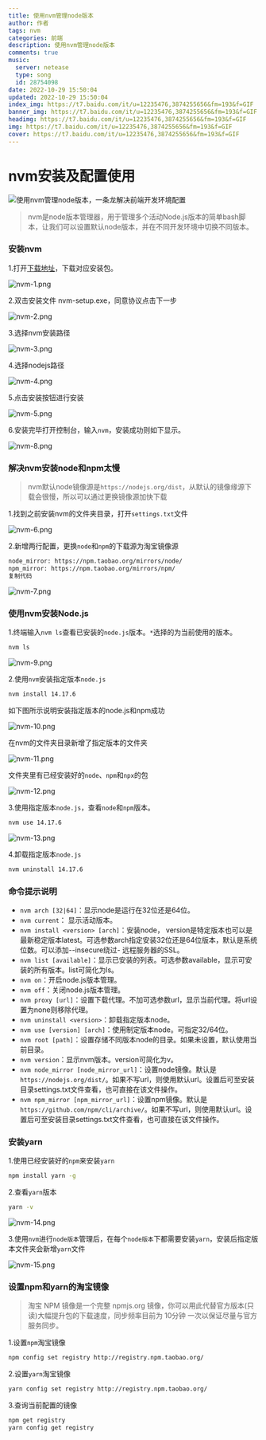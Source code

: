 ```yaml
---
title: 使用nvm管理node版本
author: 作者
tags: nvm
categories: 前端
description: 使用nvm管理node版本
comments: true
music:
  server: netease
  type: song
  id: 28754098
date: 2022-10-29 15:50:04
updated: 2022-10-29 15:50:04
index_img: https://t7.baidu.com/it/u=12235476,3874255656&fm=193&f=GIF
banner_img: https://t7.baidu.com/it/u=12235476,3874255656&fm=193&f=GIF
headimg: https://t7.baidu.com/it/u=12235476,3874255656&fm=193&f=GIF
img: https://t7.baidu.com/it/u=12235476,3874255656&fm=193&f=GIF
cover: https://t7.baidu.com/it/u=12235476,3874255656&fm=193&f=GIF
---
```


# nvm安装及配置使用

![使用nvm管理node版本，一条龙解决前端开发环境配置](https://p1-juejin.byteimg.com/tos-cn-i-k3u1fbpfcp/d63a5ec6ab5546e5ba5508cab1d06eca~tplv-k3u1fbpfcp-zoom-crop-mark:3024:3024:3024:1702.awebp?)

> nvm是node版本管理器，用于管理多个活动Node.js版本的简单bash脚本，让我们可以设置默认node版本，并在不同开发环境中切换不同版本。

### 安装nvm

1.打开[下载地址](https://link.juejin.cn/?target=https%3A%2F%2Fgithub.com%2Fcoreybutler%2Fnvm-windows%2Freleases)，下载对应安装包。

![nvm-1.png](https://p6-juejin.byteimg.com/tos-cn-i-k3u1fbpfcp/ad6e6d7e25274b2c9993fd18cd4e4c92~tplv-k3u1fbpfcp-zoom-in-crop-mark:4536:0:0:0.awebp?)

2.双击安装文件 nvm-setup.exe，同意协议点击下一步

![nvm-2.png](https://p3-juejin.byteimg.com/tos-cn-i-k3u1fbpfcp/a3a8519fb19048229116922ba34e4e22~tplv-k3u1fbpfcp-zoom-in-crop-mark:4536:0:0:0.awebp?)

3.选择nvm安装路径

![nvm-3.png](https://p1-juejin.byteimg.com/tos-cn-i-k3u1fbpfcp/0abaa08a438e41ff93f4db2d21bd3d0c~tplv-k3u1fbpfcp-zoom-in-crop-mark:4536:0:0:0.awebp?)

4.选择nodejs路径

![nvm-4.png](https://p1-juejin.byteimg.com/tos-cn-i-k3u1fbpfcp/53dac6249cf2468a8bc75df4fbd8128f~tplv-k3u1fbpfcp-zoom-in-crop-mark:4536:0:0:0.awebp?)

5.点击安装按钮进行安装

![nvm-5.png](https://p3-juejin.byteimg.com/tos-cn-i-k3u1fbpfcp/9fabbe3cf59b4b33a231edf6477bfbcc~tplv-k3u1fbpfcp-zoom-in-crop-mark:4536:0:0:0.awebp?)

6.安装完毕打开控制台，输入`nvm`，安装成功则如下显示。

![nvm-8.png](https://p6-juejin.byteimg.com/tos-cn-i-k3u1fbpfcp/4214fa2569b643d3a2d863a93e4a9ef2~tplv-k3u1fbpfcp-zoom-in-crop-mark:4536:0:0:0.awebp?)

### 解决nvm安装node和npm太慢

> nvm默认node镜像源是`https://nodejs.org/dist`，从默认的镜像缘源下载会很慢，所以可以通过更换镜像源加快下载

1.找到之前安装nvm的文件夹目录，打开`settings.txt`文件

![nvm-6.png](https://p6-juejin.byteimg.com/tos-cn-i-k3u1fbpfcp/b39ca9dfdce24da4985fc1473d88905d~tplv-k3u1fbpfcp-zoom-in-crop-mark:4536:0:0:0.awebp?)

2.新增两行配置，更换`node`和`npm`的下载源为淘宝镜像源

```sh
node_mirror: https://npm.taobao.org/mirrors/node/
npm_mirror: https://npm.taobao.org/mirrors/npm/
复制代码
```

![nvm-7.png](https://p1-juejin.byteimg.com/tos-cn-i-k3u1fbpfcp/07320215fb8d4a489ddc91b7cd03ac97~tplv-k3u1fbpfcp-zoom-in-crop-mark:4536:0:0:0.awebp?)

### 使用nvm安装Node.js

1.终端输入`nvm ls`查看已安装的`node.js`版本。`*`选择的为当前使用的版本。

```sh
nvm ls
```

![nvm-9.png](https://p1-juejin.byteimg.com/tos-cn-i-k3u1fbpfcp/703890f9115f42b1b875020233760369~tplv-k3u1fbpfcp-zoom-in-crop-mark:4536:0:0:0.awebp?)

2.使用`nvm`安装指定版本`node.js`

```sh
nvm install 14.17.6
```

如下图所示说明安装指定版本的node.js和npm成功

![nvm-10.png](https://p3-juejin.byteimg.com/tos-cn-i-k3u1fbpfcp/b9d1e3757ff0436d802e7801b80b8472~tplv-k3u1fbpfcp-zoom-in-crop-mark:4536:0:0:0.awebp?)

在nvm的文件夹目录新增了指定版本的文件夹

![nvm-11.png](https://p6-juejin.byteimg.com/tos-cn-i-k3u1fbpfcp/c1f7b247bb674fa99452a3aff40f1798~tplv-k3u1fbpfcp-zoom-in-crop-mark:4536:0:0:0.awebp?)

文件夹里有已经安装好的`node`、`npm`和`npx`的包

![nvm-12.png](https://p6-juejin.byteimg.com/tos-cn-i-k3u1fbpfcp/972feb22a6d5436087ecb54e71ae08b2~tplv-k3u1fbpfcp-zoom-in-crop-mark:4536:0:0:0.awebp?)

3.使用指定版本`node.js`，查看`node`和`npm`版本。

```sh
nvm use 14.17.6
```

![nvm-13.png](https://p9-juejin.byteimg.com/tos-cn-i-k3u1fbpfcp/6a51e6d2193149b4b1770cf30743b025~tplv-k3u1fbpfcp-zoom-in-crop-mark:4536:0:0:0.awebp?)

4.卸载指定版本`node.js`

```sh
nvm uninstall 14.17.6
```

### 命令提示说明

- `nvm arch [32|64]`：显示node是运行在32位还是64位。
- `nvm current`： 显示活动版本。
- `nvm install <version> [arch]`：安装node， version是特定版本也可以是最新稳定版本latest。可选参数arch指定安装32位还是64位版本，默认是系统位数。可以添加--insecure绕过- 远程服务器的SSL。
- `nvm list [available]`：显示已安装的列表。可选参数available，显示可安装的所有版本。list可简化为ls。
- `nvm on`：开启node.js版本管理。
- `nvm off`：关闭node.js版本管理。
- `nvm proxy [url]`：设置下载代理。不加可选参数url，显示当前代理。将url设置为none则移除代理。
- `nvm uninstall <version>`：卸载指定版本node。
- `nvm use [version] [arch]`：使用制定版本node。可指定32/64位。
- `nvm root [path]`：设置存储不同版本node的目录。如果未设置，默认使用当前目录。
- `nvm version`：显示nvm版本。version可简化为v。
- `nvm node_mirror [node_mirror_url]`：设置node镜像。默认是`https://nodejs.org/dist/`。如果不写url，则使用默认url。设置后可至安装目录settings.txt文件查看，也可直接在该文件操作。
- `nvm npm_mirror [npm_mirror_url]`：设置npm镜像。默认是`https://github.com/npm/cli/archive/`。如果不写url，则使用默认url。设置后可至安装目录settings.txt文件查看，也可直接在该文件操作。

### 安装yarn

1.使用已经安装好的`npm`来安装`yarn`

```sh
npm install yarn -g
```

2.查看`yarn`版本

```sh
yarn -v
```

![nvm-14.png](https://p6-juejin.byteimg.com/tos-cn-i-k3u1fbpfcp/9cb37ad19c81451b8de97bdd961f30e4~tplv-k3u1fbpfcp-zoom-in-crop-mark:4536:0:0:0.awebp?)

3.使用`nvm`进行`node版本`管理后，在每个`node版本`下都需要安装`yarn`，安装后指定版本文件夹会新增`yarn`文件

![nvm-15.png](https://p3-juejin.byteimg.com/tos-cn-i-k3u1fbpfcp/37656e7512bb4656b40fb1e7ba948d98~tplv-k3u1fbpfcp-zoom-in-crop-mark:4536:0:0:0.awebp?)

### 设置npm和yarn的淘宝镜像

> 淘宝 NPM 镜像是一个完整 npmjs.org 镜像，你可以用此代替官方版本(只读)大幅提升包的下载速度，同步频率目前为 10分钟 一次以保证尽量与官方服务同步。

1.设置`npm`淘宝镜像

```sh
npm config set registry http://registry.npm.taobao.org/
```

2.设置`yarn`淘宝镜像

```sh
yarn config set registry http://registry.npm.taobao.org/
```

3.查询当前配置的镜像

```sh
npm get registry
yarn config get registry
```

